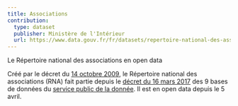 ```yaml
---
title: Associations
contribution:
  type: dataset
  publisher: Ministère de l'Intérieur
  url: https://www.data.gouv.fr/fr/datasets/repertoire-national-des-associations-rna/#_
---
```


Le Répertoire national des associations en open data

<!--more-->

Créé par le décret du [14 octobre 2009](https://www.legifrance.gouv.fr/affichTexte.do?cidTexte=JORFTEXT000021190323&dateTexte=&categorieLien=id), le Répertoire national des associations (RNA) fait partie depuis le [décret du 16 mars 2017](https://www.legifrance.gouv.fr/affichTexte.do?cidTexte=JORFTEXT000034194946&categorieLien=id) des 9 bases de données du [service public de la donnée](https://www.data.gouv.fr/fr/reference). Il est en open data depuis le 5 avril.

<div data-udata-dataset-id="58e53811c751df03df38f42d"></div>
